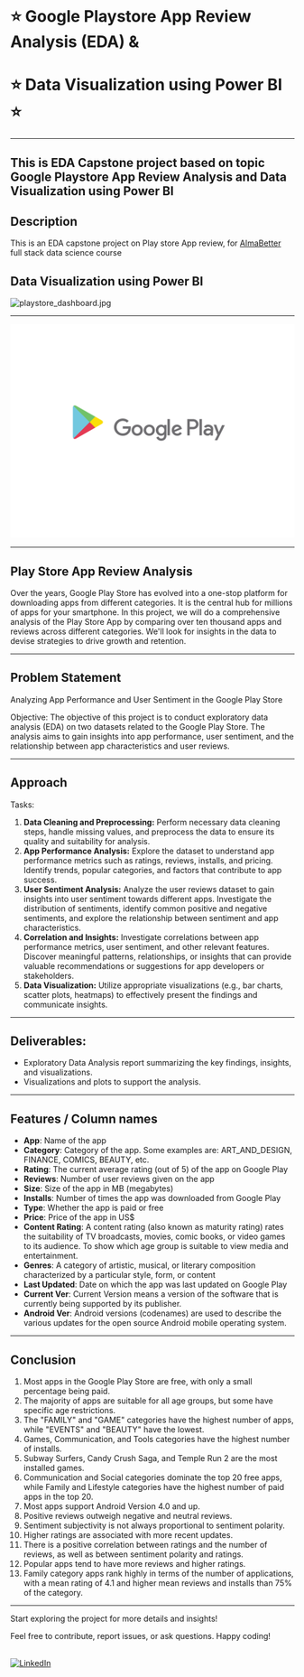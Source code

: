 # :star: Google Playstore App Review Analysis (EDA) &
# :star: Data Visualization using Power BI :star:
---
This is EDA Capstone project based on topic Google Playstore App Review Analysis and Data Visualization using Power BI
---

## Description

This is an EDA capstone project on Play store App review, for [AlmaBetter](https://www.almabetter.com/) full stack data science course
## Data Visualization using Power BI
![playstore_dashboard.jpg](https://github.com/Nileshkl/Play-Store-App-Review-Analysis-EDA/blob/74d9da32153b9d32cbb36250fa47725f752d3ad1/playstore_dashboard.jpg)


---

![Google_Play-Logo.wine.jpg](https://github.com/Nileshkl/Play-Store-App-Review-Analysis-EDA/blob/05cd1732f8262c2c9074f59583a607a48823acc5/image_processing20200716-9317-1se0qo0.gif)

---

## Play Store App Review Analysis

Over the years, Google Play Store has evolved into a one-stop platform for downloading apps from different categories. It is the central hub for millions of apps for your smartphone. In this project, we will do a comprehensive analysis of the Play Store App by comparing over ten thousand apps and reviews across different categories. We'll look for insights in the data to devise strategies to drive growth and retention.

---

## Problem Statement

Analyzing App Performance and User Sentiment in the Google Play Store

Objective: The objective of this project is to conduct exploratory data analysis (EDA) on two datasets related to the Google Play Store. The analysis aims to gain insights into app performance, user sentiment, and the relationship between app characteristics and user reviews.

---

## Approach

Tasks:

1. **Data Cleaning and Preprocessing:** Perform necessary data cleaning steps, handle missing values, and preprocess the data to ensure its quality and suitability for analysis.
2. **App Performance Analysis:** Explore the dataset to understand app performance metrics such as ratings, reviews, installs, and pricing. Identify trends, popular categories, and factors that contribute to app success.
3. **User Sentiment Analysis:** Analyze the user reviews dataset to gain insights into user sentiment towards different apps. Investigate the distribution of sentiments, identify common positive and negative sentiments, and explore the relationship between sentiment and app characteristics.
4. **Correlation and Insights:** Investigate correlations between app performance metrics, user sentiment, and other relevant features. Discover meaningful patterns, relationships, or insights that can provide valuable recommendations or suggestions for app developers or stakeholders.
5. **Data Visualization:** Utilize appropriate visualizations (e.g., bar charts, scatter plots, heatmaps) to effectively present the findings and communicate insights.
---
## Deliverables:

* Exploratory Data Analysis report summarizing the key findings, insights, and visualizations.
* Visualizations and plots to support the analysis.
---
## Features / Column names
- **App**: Name of the app
- **Category**: Category of the app. Some examples are: ART_AND_DESIGN, FINANCE, COMICS, BEAUTY, etc.
- **Rating**: The current average rating (out of 5) of the app on Google Play
- **Reviews**: Number of user reviews given on the app
- **Size**: Size of the app in MB (megabytes)
- **Installs**: Number of times the app was downloaded from Google Play
- **Type**: Whether the app is paid or free
- **Price**: Price of the app in US$
- **Content Rating**: A content rating (also known as maturity rating) rates the suitability of TV broadcasts, movies, comic books, or video games to its audience. To show which age group is suitable to view media and entertainment.
- **Genres**: A category of artistic, musical, or literary composition characterized by a particular style, form, or content
- **Last Updated**: Date on which the app was last updated on Google Play
- **Current Ver**: Current Version means a version of the software that is currently being supported by its publisher.
- **Android Ver**: Android versions (codenames) are used to describe the various updates for the open source Android mobile operating system.
---
## Conclusion

1. Most apps in the Google Play Store are free, with only a small percentage being paid.
2. The majority of apps are suitable for all age groups, but some have specific age restrictions.
3. The "FAMILY" and "GAME" categories have the highest number of apps, while "EVENTS" and "BEAUTY" have the lowest.
4. Games, Communication, and Tools categories have the highest number of installs.
5. Subway Surfers, Candy Crush Saga, and Temple Run 2 are the most installed games.
6. Communication and Social categories dominate the top 20 free apps, while Family and Lifestyle categories have the highest number of paid apps in the top 20.
7. Most apps support Android Version 4.0 and up.
8. Positive reviews outweigh negative and neutral reviews.
9. Sentiment subjectivity is not always proportional to sentiment polarity.
10. Higher ratings are associated with more recent updates.
11. There is a positive correlation between ratings and the number of reviews, as well as between sentiment polarity and ratings.
12. Popular apps tend to have more reviews and higher ratings.
13. Family category apps rank highly in terms of the number of applications, with a mean rating of 4.1 and higher mean reviews and installs than 75% of the category.
---
Start exploring the project for more details and insights!

Feel free to contribute, report issues, or ask questions. Happy coding!

<br> [![LinkedIn](https://img.shields.io/badge/linkedin-%230077B5.svg?&style=for-the-badge&logo=linkedin&logoColor=white)](https://www.linkedin.com/in/nileshkumar-lavand/)
